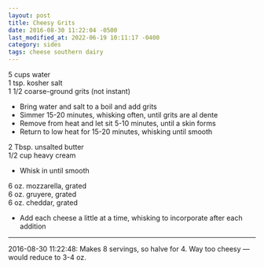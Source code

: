 ```yaml
---
layout: post
title: Cheesy Grits
date: 2016-08-30 11:22:04 -0500
last_modified_at: 2022-06-19 10:11:17 -0400
category: sides
tags: cheese southern dairy
---
```

5 cups water  
1 tsp. kosher salt  
1 1/2 coarse-ground grits (not instant)  

  * Bring water and salt to a boil and add grits
  * Simmer 15-20 minutes, whisking often, until grits are al dente
  * Remove from heat and let sit 5-10 minutes, until a skin forms
  * Return to low heat for 15-20 minutes, whisking until smooth

2 Tbsp. unsalted butter  
1/2 cup heavy cream  

  * Whisk in until smooth

6 oz. mozzarella, grated  
6 oz. gruyere, grated  
6 oz. cheddar, grated  

  * Add each cheese a little at a time, whisking to incorporate after each addition


---

2016-08-30 11:22:48: Makes 8 servings, so halve for 4.  Way too cheesy — would
reduce to 3-4 oz.
